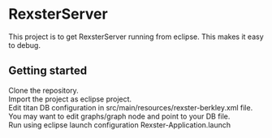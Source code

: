 # RexsterServer
This project is to get RexsterServer running from eclipse. 
This makes it easy to debug. 
## Getting started
Clone the repository. <BR> 
Import the project as eclipse project. <BR> 
Edit titan DB configuration in src/main/resources/rexster-berkley.xml file. You may want to edit graphs/graph node and point to your DB file. <BR>
Run using eclipse launch configuration Rexster-Application.launch <BR>

